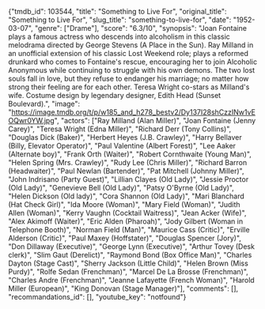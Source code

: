 {"tmdb_id": 103544, "title": "Something to Live For", "original_title": "Something to Live For", "slug_title": "something-to-live-for", "date": "1952-03-07", "genre": ["Drame"], "score": "6.3/10", "synopsis": "Joan Fontaine plays a famous actress who descends into alcoholism in this classic melodrama directed by George Stevens (A Place in the Sun). Ray Milland in an unofficial extension of his classic Lost Weekend role; plays a reformed drunkard who comes to Fontaine's rescue, encouraging her to join Alcoholic Anonymous while continuing to struggle with his own demons. The two lost souls fall in love, but they refuse to endanger his marriage; no matter how strong their feeling are for each other. Teresa Wright co-stars as Milland's wife. Costume design by legendary designer, Edith Head (Sunset Boulevard).", "image": "https://image.tmdb.org/t/p/w185_and_h278_bestv2/Dy137I28shCzzINw1vEOQwr0YW.jpg", "actors": ["Ray Milland (Alan Miller)", "Joan Fontaine (Jenny Carey)", "Teresa Wright (Edna Miller)", "Richard Derr (Tony Collins)", "Douglas Dick (Baker)", "Herbert Heyes (J.B. Crawley)", "Harry Bellaver (Billy, Elevator Operator)", "Paul Valentine (Albert Forest)", "Lee Aaker (Alternate boy)", "Frank Orth (Waiter)", "Robert Cornthwaite (Young Man)", "Helen Spring (Mrs. Crawley)", "Rudy Lee (Chris Miller)", "Richard Barron (Headwaiter)", "Paul Newlan (Bartender)", "Pat Mitchell (Johnny Miller)", "John Indrisano (Party Guest)", "Lillian Clayes (Old Lady)", "Jessie Proctor (Old Lady)", "Genevieve Bell (Old Lady)", "Patsy O'Byrne (Old Lady)", "Helen Dickson (Old lady)", "Cora Shannon (Old Lady)", "Mari Blanchard (Hat Check Girl)", "Ida Moore (Woman)", "Mary Field (Woman)", "Judith Allen (Woman)", "Kerry Vaughn (Cocktail Waitress)", "Jean Acker (Wife)", "Alex Akimoff (Waiter)", "Eric Alden (Pharoah)", "Jody Gilbert (Woman in Telephone Booth)", "Norman Field (Man)", "Maurice Cass (Critic)", "Erville Alderson (Critic)", "Paul Maxey (Hoffstater)", "Douglas Spencer (Jory)", "Don Dillaway (Executive)", "George Lynn (Executive)", "Arthur Tovey (Desk clerk)", "Slim Gaut (Derelict)", "Raymond Bond (Box Office Man)", "Charles Dayton (Stage Cast)", "Sherry Jackson (Little Child)", "Helen Brown (Miss Purdy)", "Rolfe Sedan (Frenchman)", "Marcel De La Brosse (Frenchman)", "Charles Andre (Frenchman)", "Jeanne Lafayette (French Woman)", "Harold Miller (European)", "King Donovan (Stage Manager)"], "comments": [], "recommandations_id": [], "youtube_key": "notfound"}